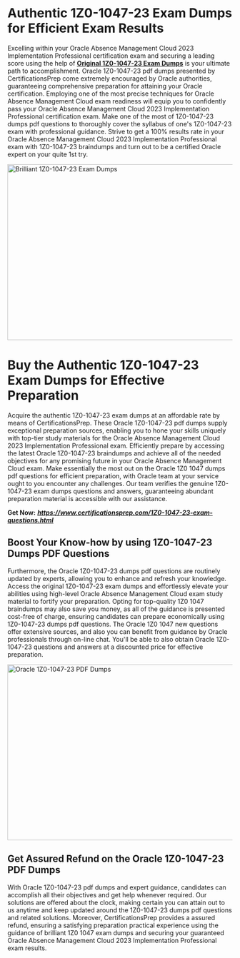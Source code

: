 <h1><strong>Authentic 1Z0-1047-23 Exam Dumps for Efficient Exam Results</strong></h1>
<p>Excelling within your Oracle Absence Management Cloud 2023 Implementation Professional certification exam and securing a leading score using the help of <a href="https://www.certificationsprep.com/1Z0-1047-23-exam-questions.html"><strong>Original 1Z0-1047-23 Exam Dumps</strong></a> is your ultimate path to accomplishment. Oracle 1Z0-1047-23 pdf dumps presented by CertificationsPrep come extremely encouraged by Oracle authorities, guaranteeing comprehensive preparation for attaining your Oracle certification. Employing one of the most precise techniques for Oracle Absence Management Cloud exam readiness will equip you to confidently pass your Oracle Absence Management Cloud 2023 Implementation Professional certification exam. Make one of the most of 1Z0-1047-23 dumps pdf questions to thoroughly cover the syllabus of one's 1Z0-1047-23 exam with professional guidance. Strive to get a 100% results rate in your Oracle Absence Management Cloud 2023 Implementation Professional exam with 1Z0-1047-23 braindumps and turn out to be a certified Oracle expert on your quite 1st try.</p>
<p><img src="https://i.imgur.com/XTkKqDV.png" alt="Brilliant 1Z0-1047-23 Exam Dumps" width="700" height="394" /></p>
<h1><strong>Buy the Authentic 1Z0-1047-23 Exam Dumps for Effective Preparation</strong></h1>
<p>Acquire the authentic 1Z0-1047-23 exam dumps at an affordable rate by means of CertificationsPrep. These Oracle 1Z0-1047-23 pdf dumps supply exceptional preparation sources, enabling you to hone your skills uniquely with top-tier study materials for the Oracle Absence Management Cloud 2023 Implementation Professional exam. Efficiently prepare by accessing the latest Oracle 1Z0-1047-23 braindumps and achieve all of the needed objectives for any promising future in your Oracle Absence Management Cloud exam. Make essentially the most out on the Oracle 1Z0 1047 dumps pdf questions for efficient preparation, with Oracle team at your service ought to you encounter any challenges. Our team verifies the genuine 1Z0-1047-23 exam dumps questions and answers, guaranteeing abundant preparation material is accessible with our assistance.</p>
<p><strong>Get Now:</strong>&nbsp;<strong><a href="https://www.certificationsprep.com/1Z0-1047-23-exam-questions.html"><em>https://www.certificationsprep.com/1Z0-1047-23-exam-questions.html</em></a></strong></p>
<h2><strong>Boost Your Know-how by using 1Z0-1047-23 Dumps PDF Questions</strong></h2>
<p>Furthermore, the Oracle 1Z0-1047-23 dumps pdf questions are routinely updated by experts, allowing you to enhance and refresh your knowledge. Access the original 1Z0-1047-23 exam dumps and effortlessly elevate your abilities using high-level Oracle Absence Management Cloud exam study material to fortify your preparation. Opting for top-quality 1Z0 1047 braindumps may also save you money, as all of the guidance is presented cost-free of charge, ensuring candidates can prepare economically using 1Z0-1047-23 dumps pdf questions. The Oracle 1Z0 1047 new questions offer extensive sources, and also you can benefit from guidance by Oracle professionals through on-line chat. You'll be able to also obtain Oracle 1Z0-1047-23 questions and answers at a discounted price for effective preparation.</p>
<p><a href="https://www.certificationsprep.com/1Z0-1047-23-exam-questions.html"><img src="https://i.imgur.com/DQYUJ45.png" alt="Oracle 1Z0-1047-23 PDF Dumps" width="700" height="394" /></a></p>
<h2><strong>Get Assured Refund on the Oracle 1Z0-1047-23 PDF Dumps</strong></h2>
<p>With Oracle 1Z0-1047-23 pdf dumps and expert guidance, candidates can accomplish all their objectives and get help whenever required. Our solutions are offered about the clock, making certain you can attain out to us anytime and keep updated around the 1Z0-1047-23 dumps pdf questions and related solutions. Moreover, CertificationsPrep provides a assured refund, ensuring a satisfying preparation practical experience using the guidance of brilliant 1Z0 1047 exam dumps and securing your guaranteed Oracle Absence Management Cloud 2023 Implementation Professional exam results.</p>
